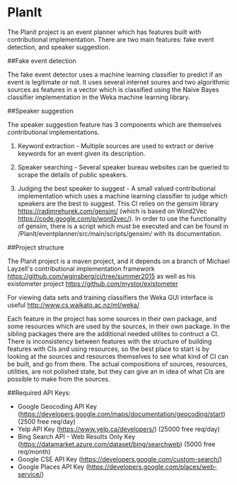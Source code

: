 # PlanIt

The Planit project is an event planner which has features built with contributional implementation.
There are two main features: fake event detection, and speaker suggestion.

##Fake event detection

The fake event detector uses a machine learning classifier to predict if an event is legitimate or not. It uses several internet soures and two algorithmic sources as features in a vector which is classified using the Naive Bayes classifier implementation in the Weka machine learning library.

##Speaker suggestion

The speaker suggestion feature has 3 components which are themselves contributional implementations.

1) Keyword extraction - Multiple sources are used to extract or derive keywords for an event given its description.

2) Speaker searching - Several speaker bureau websites can be queried to scrape the details of public speakers.

3) Judging the best speaker to suggest - A small valued contributional implementation which uses a machine learning classifier to judge which speakers are the best to suggest. This CI relies on the gensim library https://radimrehurek.com/gensim/ (which is based on Word2Vec https://code.google.com/p/word2vec/). In order to use the functionality of gensim, there is a script which must be executed and can be found in /PlanIt/eventplanner/src/main/scripts/gensim/ with its documentation.


##Project structure

The Planit project is a maven project, and it depends on a branch of Michael Layzell's contributional implementation framework https://github.com/wginsberg/ci/tree/summer2015 as well as his existometer project https://github.com/mystor/existometer

For viewing data sets and training classifiers the Weka GUI interface is useful http://www.cs.waikato.ac.nz/ml/weka/

Each feature in the project has some sources in their own package, and some resources which are used by the sources, in their own package. In the sibling packages there are the additional needed utilites to contruct a CI. There is inconsistency between features with the structure of building features with CIs and using resources, so the best place to start is by looking at the sources and resources themselves to see what kind of CI can be built, and go from there. The actual compositions of sources, resources, utilities, are not polished state, but they can give an in idea of what CIs are possible to make from the sources.

##Required API Keys:
- Google Geocoding API Key (https://developers.google.com/maps/documentation/geocoding/start) (2500 free req/day)
- Yelp API Key (https://www.yelp.ca/developers/) (25000 free req/day)
- Bing Search API - Web Results Only Key (https://datamarket.azure.com/dataset/bing/searchweb) (5000 free req/month)
- Google CSE API Key (https://developers.google.com/custom-search/)
- Google Places API Key (https://developers.google.com/places/web-service/)
